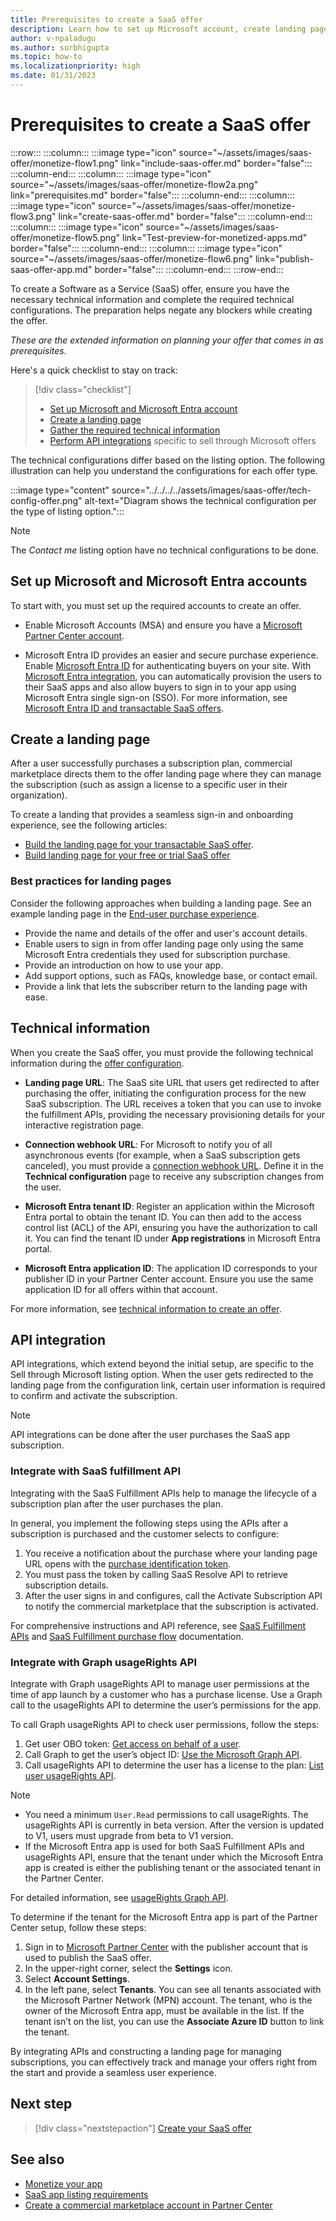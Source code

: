 ```yaml
---
title: Prerequisites to create a SaaS offer
description: Learn how to set up Microsoft account, create landing page, and configure APIs required to create your SaaS offer.
author: v-npaladugu
ms.author: surbhigupta
ms.topic: how-to
ms.localizationpriority: high 
ms.date: 01/31/2023
---
```

# Prerequisites to create a SaaS offer

:::row:::
   :::column:::
      :::image type="icon" source="~/assets/images/saas-offer/monetize-flow1.png" link="include-saas-offer.md" border="false":::
   :::column-end:::
   :::column:::
      :::image type="icon" source="~/assets/images/saas-offer/monetize-flow2a.png" link="prerequisites.md" border="false":::
   :::column-end:::
   :::column:::
      :::image type="icon" source="~/assets/images/saas-offer/monetize-flow3.png" link="create-saas-offer.md" border="false":::
   :::column-end:::
   :::column:::
      :::image type="icon" source="~/assets/images/saas-offer/monetize-flow5.png" link="Test-preview-for-monetized-apps.md" border="false":::
   :::column-end:::
   :::column:::
      :::image type="icon" source="~/assets/images/saas-offer/monetize-flow6.png" link="publish-saas-offer-app.md" border="false":::
   :::column-end:::
:::row-end:::

To create a Software as a Service (SaaS) offer, ensure you have the necessary technical information and complete the required technical configurations. The preparation helps negate any blockers while creating the offer.

*These are the extended information on planning your offer that comes in as prerequisites.*

Here's a quick checklist to stay on track:

> [!div class="checklist"]
>
> * [Set up Microsoft and Microsoft Entra account](#set-up-microsoft-and-microsoft-entra-accounts)
> * [Create a landing page](#create-a-landing-page)
> * [Gather the required technical information](#technical-information)
> * [Perform API integrations](#api-integration) specific to sell through Microsoft offers

The technical configurations differ based on the listing option. The following illustration can help you understand the configurations for each offer type.

:::image type="content" source="../../../../assets/images/saas-offer/tech-config-offer.png" alt-text="Diagram shows the technical configuration per the type of listing option.":::

> [!NOTE]
> The *Contact me* listing option have no technical configurations to be done.

## Set up Microsoft and Microsoft Entra accounts

To start with, you must set up the required accounts to create an offer.

* Enable Microsoft Accounts (MSA) and ensure you have a [Microsoft Partner Center account](/partner-center/marketplace/open-a-developer-account).

* Microsoft Entra ID provides an easier and secure purchase experience. Enable [Microsoft Entra ID](https://azure.microsoft.com/services/active-directory/) for authenticating buyers on your site.  With [Microsoft Entra integration](/partner-center/marketplace/azure-ad-saas), you can automatically provision the users to their SaaS apps and also allow buyers to sign in to your app using Microsoft Entra single sign-on (SSO). For more information, see [Microsoft Entra ID and transactable SaaS offers](/partner-center/marketplace/azure-ad-saas).

## Create a landing page

After a user successfully purchases a subscription plan, commercial marketplace directs them to the offer landing page where they can manage the subscription (such as assign a license to a specific user in their organization).

To create a landing that provides a seamless sign-in and onboarding experience, see the following articles:

* [Build the landing page for your transactable SaaS offer](/partner-center/marketplace/azure-ad-transactable-saas-landing-page).
* [Build landing page for your free or trial SaaS offer](/partner-center/marketplace/azure-ad-free-or-trial-landing-page)

### Best practices for landing pages

Consider the following approaches when building a landing page. See an example landing page in the [End-user purchase experience](end-user-purchase-experience.md).

* Provide the name and details of the offer and user's account details.
* Enable users to sign in from offer landing page only using the same Microsoft Entra credentials they used for subscription purchase.
* Provide an introduction on how to use your app.
* Add support options, such as FAQs, knowledge base, or contact email.
* Provide a link that lets the subscriber return to the landing page with ease.

## Technical information

When you create the SaaS offer, you must provide the following technical information during the [offer configuration](create-saas-offer.md#add-the-technical-information).

* **Landing page URL**: The SaaS site URL that users get redirected to after purchasing the offer, initiating the configuration process for the new SaaS subscription. The URL receives a token that you can use to invoke the fulfillment APIs, providing the necessary provisioning details for your interactive registration page.

* **Connection webhook URL**: For Microsoft to notify you of all asynchronous events (for example, when a SaaS subscription gets canceled), you must provide a [connection webhook URL](/partner-center/marketplace/create-new-saas-offer-technical). Define it in the **Technical configuration** page to receive any subscription changes from the user.

* **Microsoft Entra tenant ID**: Register an application within the Microsoft Entra portal to obtain the tenant ID. You can then add to the access control list (ACL) of the API, ensuring you have the authorization to call it. You can find the tenant ID under **App registrations** in Microsoft Entra portal.

* **Microsoft Entra application ID**: The application ID corresponds to your publisher ID in your Partner Center account. Ensure you use the same application ID for all offers within that account.

For more information, see [technical information to create an offer](/partner-center/marketplace/plan-saas-offer).

## API integration

API integrations, which extend beyond the initial setup, are specific to the Sell through Microsoft listing option. When the user gets redirected to the landing page from the configuration link, certain user information is required to confirm and activate the subscription.

> [!NOTE]
> API integrations can be done after the user purchases the SaaS app subscription.

### Integrate with SaaS fulfillment API

Integrating with the SaaS Fulfillment APIs help to manage the lifecycle of a subscription plan after the user purchases the plan.

In general, you implement the following steps using the APIs after a subscription is purchased and the customer selects to configure:

  1. You receive a notification about the purchase where your landing page URL opens with the [purchase identification token](/azure/marketplace/partner-center-portal/pc-saas-fulfillment-life-cycle).
  1. You must pass the token by calling SaaS Resolve API to retrieve subscription details.
  1. After the user signs in and configures, call the Activate Subscription API to notify the commercial marketplace that the subscription is activated.

For comprehensive instructions and API reference, see [SaaS Fulfillment APIs](/azure/marketplace/partner-center-portal/pc-saas-fulfillment-apis) and [SaaS Fulfillment purchase flow](/partner-center/marketplace/partner-center-portal/pc-saas-fulfillment-life-cycle) documentation.

### Integrate with Graph usageRights API

Integrate with Graph usageRights API to manage user permissions at the time of app launch by a customer who has a purchase license. Use a Graph call to the usageRights API to determine the user’s permissions for the app.

To call Graph usageRights API to check user permissions, follow the steps:

  1. Get user OBO token: [Get access on behalf of a user](/graph/auth-v2-user).
  1. Call Graph to get the user’s object ID: [Use the Microsoft Graph API](/graph/use-the-api).
  1. Call usageRights API to determine the user has a license to the plan: [List user usageRights API](/graph/api/user-list-usagerights?view=graph-rest-beta&tabs=http&preserve-view=true).

  > [!NOTE]
  >
  > * You need a minimum `User.Read` permissions to call usageRights.
  > The usageRights API is currently in beta version. After the version is updated to V1, users must upgrade from beta to V1 version.
  > * If the Microsoft Entra app is used for both SaaS Fulfillment APIs and usageRights API, ensure that the tenant under which the Microsoft Entra app is created is either the publishing tenant or the associated tenant in the Partner Center.

For detailed information, see [usageRights Graph API](/partner-center/marketplace/isv-app-license-saas).

To determine if the tenant for the Microsoft Entra app is part of the Partner Center setup, follow these steps:

  1. Sign in  to [Microsoft Partner Center](https://partner.microsoft.com/) with the publisher account that is used to publish the SaaS offer.
  1. In the upper-right corner, select the **Settings** icon.
  1. Select **Account Settings**.
  1. In the left pane, select **Tenants**.
    You can see all tenants associated with the Microsoft Partner Network (MPN) account. The tenant, who is the owner of the Microsoft Entra app, must be available in the list. If the tenant isn’t on the list, you can use the **Associate Azure ID** button to link the tenant.

By integrating APIs and constructing a landing page for managing subscriptions, you can effectively track and manage your offers right from the start and provide a seamless user experience.

## Next step

> [!div class="nextstepaction"]
> [Create your SaaS offer](create-saas-offer.md)

## See also

* [Monetize your app](monetize-overview.md)
* [SaaS app listing requirements](/partner-center/marketplace/marketplace-criteria-content-validation)
* [Create a commercial marketplace account in Partner Center](/partner-center/create-account)
